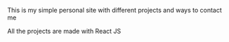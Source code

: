 This is my simple personal site with different projects and ways to contact me

All the projects are made with React JS
